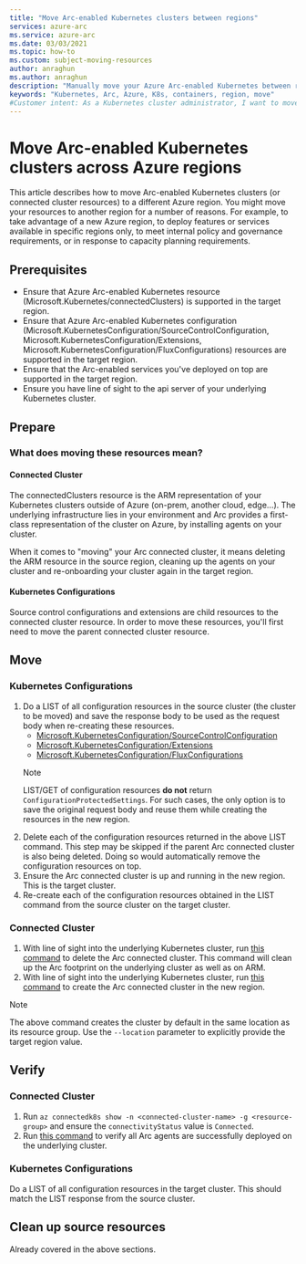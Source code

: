 ```yaml
---
title: "Move Arc-enabled Kubernetes clusters between regions"
services: azure-arc
ms.service: azure-arc
ms.date: 03/03/2021
ms.topic: how-to
ms.custom: subject-moving-resources
author: anraghun
ms.author: anraghun
description: "Manually move your Azure Arc-enabled Kubernetes between regions"
keywords: "Kubernetes, Arc, Azure, K8s, containers, region, move"
#Customer intent: As a Kubernetes cluster administrator, I want to move my Arc-enabled Kubernetes cluster to another Azure region.
---
```


# Move Arc-enabled Kubernetes clusters across Azure regions

This article describes how to move Arc-enabled Kubernetes clusters (or connected cluster resources) to a different Azure region. You might move your resources to another region for a number of reasons. For example, to take advantage of a new Azure region, to deploy features or services available in specific regions only, to meet internal policy and governance requirements, or in response to capacity planning requirements.

## Prerequisites

- Ensure that Azure Arc-enabled Kubernetes resource (Microsoft.Kubernetes/connectedClusters) is supported in the target region.
- Ensure that Azure Arc-enabled Kubernetes configuration (Microsoft.KubernetesConfiguration/SourceControlConfiguration, Microsoft.KubernetesConfiguration/Extensions, Microsoft.KubernetesConfiguration/FluxConfigurations) resources are supported in the target region. 
- Ensure that the Arc-enabled services you've deployed on top are supported in the target region.
- Ensure you have line of sight to the api server of your underlying Kubernetes cluster.

## Prepare

### What does moving these resources mean?

#### Connected Cluster 

The connectedClusters resource is the ARM representation of your Kubernetes clusters outside of Azure (on-prem, another cloud, edge...). The underlying infrastructure lies in your environment and Arc provides a first-class representation of the cluster on Azure, by installing agents on your cluster.

When it comes to "moving" your Arc connected cluster, it means deleting the ARM resource in the source region, cleaning up the agents on your cluster and re-onboarding your cluster again in the target region.

#### Kubernetes Configurations

Source control configurations and extensions are child resources to the connected cluster resource. In order to move these resources, you'll first need to move the parent connected cluster resource.

## Move

### Kubernetes Configurations

1. Do a LIST of all configuration resources in the source cluster (the cluster to be moved) and save the response body to be used as the request body when re-creating these resources.
    - [Microsoft.KubernetesConfiguration/SourceControlConfiguration](https://docs.microsoft.com/en-us/cli/azure/k8sconfiguration?view=azure-cli-latest#az-k8sconfiguration-list)
    - [Microsoft.KubernetesConfiguration/Extensions](https://docs.microsoft.com/en-us/cli/azure/k8s-extension?view=azure-cli-latest#az-k8s-extension-list)
    - [Microsoft.KubernetesConfiguration/FluxConfigurations](https://docs.microsoft.com/en-us/cli/azure/k8s-configuration/flux?view=azure-cli-latest#az-k8s-configuration-flux-list)
    > [!NOTE]
    > LIST/GET of configuration resources **do not** return `ConfigurationProtectedSettings`.
    > For such cases, the only option is to save the original request body and reuse them while creating the resources in the new region.
2. Delete each of the configuration resources returned in the above LIST command. This step may be skipped if the parent Arc connected cluster is also being deleted. Doing so would automatically remove the configuration resources on top.
3. Ensure the Arc connected cluster is up and running in the new region. This is the target cluster.
4. Re-create each of the configuration resources obtained in the LIST command from the source cluster on the target cluster.

### Connected Cluster

1. With line of sight into the underlying Kubernetes cluster, run [this command](./quickstart-connect-cluster.md?tabs=azure-cli#clean-up-resources) to delete the Arc connected cluster. This command will clean up the Arc footprint on the underlying cluster as well as on ARM.
2. With line of sight into the underlying Kubernetes cluster, run [this command](./quickstart-connect-cluster.md?tabs=azure-cli#connect-an-existing-kubernetes-cluster) to create the Arc connected cluster in the new region.
> [!NOTE]
> The above command creates the cluster by default in the same location as its resource group.
> Use the `--location` parameter to explicitly provide the target region value.

## Verify

### Connected Cluster

1. Run `az connectedk8s show -n <connected-cluster-name> -g <resource-group>` and ensure the `connectivityStatus` value is `Connected`.
2. Run [this command](./quickstart-connect-cluster.md?tabs=azure-cli#view-azure-arc-agents-for-kubernetes) to verify all Arc agents are successfully deployed on the underlying cluster.

### Kubernetes Configurations

Do a LIST of all configuration resources in the target cluster. This should match the LIST response from the source cluster.

## Clean up source resources

Already covered in the above sections.
